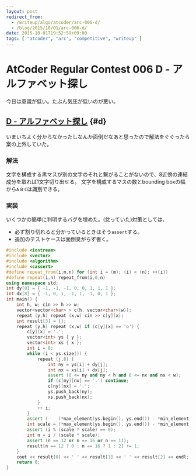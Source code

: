 ```yaml
---
layout: post
redirect_from:
  - /writeup/algo/atcoder/arc-006-d/
  - /blog/2015/10/01/arc-006-d/
date: 2015-10-01T19:52:59+09:00
tags: [ "atcoder", "arc", "competitive", "writeup" ]
---
```


# AtCoder Regular Contest 006 D - アルファベット探し

今日は意識が低い。たぶん気圧が低いのが悪い。

<!-- more -->

## [D - アルファベット探し](https://beta.atcoder.jp/contests/arc006/tasks/arc006_4) {#d}

いまいちよく分からなかったしなんか面倒だなあと思ったので解法をぐぐったら案の上外していた。

### 解法

文字を構成する黒マスが別の文字のそれと繋がることがないので、8近傍の連結成分を取れば1文字切り出せる。
文字を構成するマスの数とbounding boxの幅から`A` `B` `C`は識別できる。

### 実装

いくつかの簡単に判明するバグを埋めた。(怠っていた)対策としては、

-   必ず割り切れると分かっているときはそう`assert`する。
-   追加のテストケースは面倒臭がらず書く。

``` c++
#include <iostream>
#include <vector>
#include <algorithm>
#include <cassert>
#define repeat_from(i,m,n) for (int i = (m); (i) < (n); ++(i))
#define repeat(i,n) repeat_from(i,0,n)
using namespace std;
int dy[8] = { -1, -1, -1, 0, 0, 1, 1, 1 };
int dx[8] = { -1, 0, 1, -1, 1, -1, 0, 1 };
int main() {
    int h, w; cin >> h >> w;
    vector<vector<char> > c(h, vector<char>(w));
    repeat (y,h) repeat (x,w) cin >> c[y][x];
    int result[3] = {};
    repeat (y,h) repeat (x,w) if (c[y][x] == 'o') {
        c[y][x] = '.';
        vector<int> ys { y };
        vector<int> xs { x };
        int i = 0;
        while (i < ys.size()) {
            repeat (j,8) {
                int ny = ys[i] + dy[j];
                int nx = xs[i] + dx[j];
                assert (0 <= ny and ny < h and 0 <= nx and nx < w);
                if (c[ny][nx] == '.') continue;
                c[ny][nx] = '.';
                ys.push_back(ny);
                xs.push_back(nx);
            }
            ++ i;
        }
        assert (    (*max_element(ys.begin(), ys.end()) - *min_element(ys.begin(), ys.end()) + 1) % 5 == 0);
        int scale = (*max_element(ys.begin(), ys.end()) - *min_element(ys.begin(), ys.end()) + 1) / 5;
        assert (i % (scale * scale) == 0);
        int n = i / (scale * scale);
        assert (n == 12 or n == 16 or n == 11);
        result[n == 12 ? 0 : n == 16 ? 1 : 2] += 1;
    }
    cout << result[0] << ' ' << result[1] << ' ' << result[2] << endl;
    return 0;
}
```
